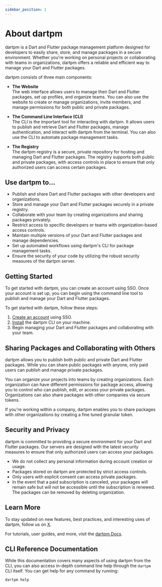 ```yaml
---
sidebar_position: 1
---
```


# About dartpm

dartpm is a Dart and Flutter package management platform designed for developers to easily share, store, and manage packages in a secure environment. Whether you're working on personal projects or collaborating with teams in organizations, dartpm offers a reliable and efficient way to manage your Dart and Flutter packages.

dartpm consists of three main components:

- **The Website**  
  The web interface allows users to manage their Dart and Flutter packages, set up profiles, and organize teams. You can also use the website to create or manage organizations, invite members, and manage permissions for both public and private packages.

- **The Command Line Interface (CLI)**  
  The CLI is the important tool for interacting with dartpm. It allows users to publish and retrieve Dart and Flutter packages, manage authentication, and interact with dartpm from the terminal. You can also use the CLI to automate package management tasks.

- **The Registry**  
  The dartpm registry is a secure, private repository for hosting and managing Dart and Flutter packages. The registry supports both public and private packages, with access controls in place to ensure that only authorized users can access certain packages.

## Use dartpm to...

- Publish and share Dart and Flutter packages with other developers and organizations.
- Store and manage your Dart and Flutter packages securely in a private registry.
- Collaborate with your team by creating organizations and sharing packages privately.
- Restrict access to specific developers or teams with organization-based access controls.
- Maintain multiple versions of your Dart and Flutter packages and manage dependencies.
- Set up automated workflows using dartpm's CLI for package management tasks.
- Ensure the security of your code by utilizing the robust security measures of the dartpm server.

## Getting Started

To get started with dartpm, you can create an account using SSO. Once your account is set up, you can begin using the command line tool to publish and manage your Dart and Flutter packages.

To get started with dartpm, follow these steps:

1. [Create an account](https://dartpm.com/login) using SSO.
2. [Install](./dartpm-cli/install-and-setup.md) the dartpm CLI on your machine.
3. Begin managing your Dart and Flutter packages and collaborating with your team.

## Sharing Packages and Collaborating with Others

dartpm allows you to publish both public and private Dart and Flutter packages. While you can share public packages with anyone, only paid users can publish and manage private packages.

You can organize your projects into teams by creating organizations. Each organization can have different permissions for package access, allowing you to control who can publish, edit, or access your private packages. Organizations can also share packages with other companies via secure tokens.

If you're working within a company, dartpm enables you to share packages with other organizations by creating a fine tuned granular token.

## Security and Privacy

dartpm is committed to providing a secure environment for your Dart and Flutter packages. Our servers are designed with the latest security measures to ensure that only authorized users can access your packages.

- We do not collect any personal information during account creation or usage.
- Packages stored on dartpm are protected by strict access controls.
- Only users with explicit consent can access private packages.
- In the event that a paid subscription is canceled, your packages will remain safe but will not be accessible until the subscription is renewed. The packages can be removed by deleting organization.

## Learn More

To stay updated on new features, best practices, and interesting uses of dartpm, follow us on [X](https://x.com/dartpmsupport).

For tutorials, user guides, and more, visit the [dartpm Docs](#).

## CLI Reference Documentation

While this documentation covers many aspects of using dartpm from the CLI, you can also access in-depth command line help through the `dartpm` CLI itself. You can get help for any command by running:

```bash
dartpm help
```
